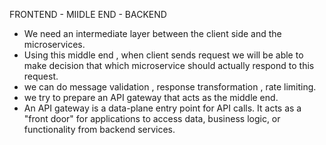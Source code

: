 FRONTEND - MIIDLE END - BACKEND

- We need an intermediate layer between the client side and the microservices.
- Using this middle end , when client sends request we will be able to make decision that which microservice should actually respond to this request.
- we can do message validation , response transformation , rate limiting.
- we try to prepare an API gateway that acts as the middle end.
- An API gateway is a data-plane entry point for API calls. It acts as a "front door" for applications to access data, business logic, or functionality from backend services. 
